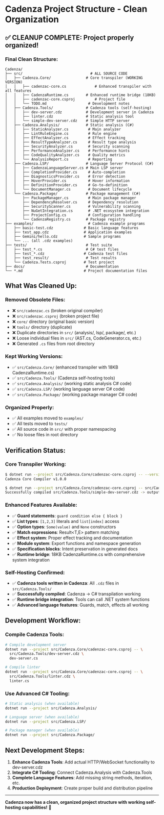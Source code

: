 # Cadenza Project Structure - Clean Organization

## ✅ **CLEANUP COMPLETE**: Project properly organized!

### **Final Clean Structure:**

```
Cadenza/
├── src/                               # ALL SOURCE CODE
│   ├── Cadenza.Core/                # Core transpiler (WORKING VERSION)
│   │   ├── cadenzac-core.cs             # Enhanced transpiler with all features
│   │   ├── CadenzaRuntime.cs        # Enhanced runtime bridge (18KB)
│   │   ├── cadenzac-core.csproj         # Project file
│   │   └── TODO.md                   # Development notes
│   ├── Cadenza.Tools/               # Cadenza tools (self-hosting)
│   │   ├── dev-server.cdz           # Development server in Cadenza
│   │   ├── linter.cdz               # Static analysis tool
│   │   └── simple-dev-server.cdz    # Simple HTTP server
│   ├── Cadenza.Analysis/            # Static analysis (C#)
│   │   ├── StaticAnalyzer.cs         # Main analyzer
│   │   ├── LintRuleEngine.cs         # Rule engine
│   │   ├── EffectAnalyzer.cs         # Effect tracking
│   │   ├── ResultTypeAnalyzer.cs     # Result type analysis
│   │   ├── SecurityAnalyzer.cs       # Security scanning
│   │   ├── PerformanceAnalyzer.cs    # Performance hints
│   │   ├── CodeQualityAnalyzer.cs    # Quality metrics
│   │   └── AnalysisReport.cs         # Reporting
│   ├── Cadenza.LSP/                 # Language Server Protocol (C#)
│   │   ├── CadenzaLanguageServer.cs # Main LSP server
│   │   ├── CompletionProvider.cs     # Auto-completion
│   │   ├── DiagnosticsProvider.cs    # Error detection
│   │   ├── HoverProvider.cs          # Hover information
│   │   ├── DefinitionProvider.cs     # Go-to-definition
│   │   └── DocumentManager.cs        # Document lifecycle
│   └── Cadenza.Package/             # Package management (C#)
│       ├── PackageManager.cs         # Main package manager
│       ├── DependencyResolver.cs     # Dependency resolution
│       ├── SecurityScanner.cs        # Vulnerability scanning
│       ├── NuGetIntegration.cs       # .NET ecosystem integration
│       ├── ProjectConfig.cs          # Configuration handling
│       └── CadenzaRegistry.cs       # Package registry
├── examples/                         # Cadenza example programs
│   ├── basic-test.cdz              # Basic language features
│   ├── test_app.cdz                # Application examples
│   ├── Gemini/hello.cdz            # Sample programs
│   └── ... (all .cdz examples)
├── tests/                           # Test suite
│   ├── test_*.cs                    # C# test files
│   ├── test_*.cdz                  # Cadenza test files
│   ├── test_result/                 # Test results
│   └── Cadenza.Tests.csproj        # Test project
├── docs/                            # Documentation
└── *.md                            # Project documentation files
```

## **What Was Cleaned Up:**

### **Removed Obsolete Files:**
- ❌ `src/cadenzac.cs` (broken original compiler)
- ❌ `src/cadenzac.csproj` (broken project file)
- ❌ `core/` directory (original basic version)
- ❌ `tools/` directory (duplicate)
- ❌ Duplicate directories in `src/` (analysis/, lsp/, package/, etc.)
- ❌ Loose individual files in `src/` (AST.cs, CodeGenerator.cs, etc.)
- ❌ Generated `.cs` files from root directory

### **Kept Working Versions:**
- ✅ `src/Cadenza.Core/` (enhanced transpiler with 18KB CadenzaRuntime.cs)
- ✅ `src/Cadenza.Tools/` (Cadenza self-hosting tools)
- ✅ `src/Cadenza.Analysis/` (working static analysis C# code)
- ✅ `src/Cadenza.LSP/` (working language server C# code)
- ✅ `src/Cadenza.Package/` (working package manager C# code)

### **Organized Properly:**
- ✅ All examples moved to `examples/`
- ✅ All tests moved to `tests/`
- ✅ All source code in `src/` with proper namespacing
- ✅ No loose files in root directory

## **Verification Status:**

### **Core Transpiler Working:**
```bash
$ dotnet run --project src/Cadenza.Core/cadenzac-core.csproj -- --version
Cadenza Core Compiler v1.0.0

$ dotnet run --project src/Cadenza.Core/cadenzac-core.csproj -- src/Cadenza.Tools/simple-dev-server.cdz output.cs
Successfully compiled src/Cadenza.Tools/simple-dev-server.cdz -> output.cs
```

### **Enhanced Features Available:**
- ✅ **Guard statements**: `guard condition else { block }`
- ✅ **List<T> types**: `[1,2,3]` literals and `list[index]` access
- ✅ **Option<T> types**: `Some(value)` and `None` constructors
- ✅ **Match expressions**: Result<T,E> pattern matching
- ✅ **Effect system**: Proper effect tracking and documentation
- ✅ **Module system**: Export functions and namespace generation
- ✅ **Specification blocks**: Intent preservation in generated docs
- ✅ **Runtime bridge**: 18KB CadenzaRuntime.cs with comprehensive system integration

### **Self-Hosting Confirmed:**
- ✅ **Cadenza tools written in Cadenza**: All `.cdz` files in `src/Cadenza.Tools/`
- ✅ **Successfully compiled**: Cadenza → C# transpilation working
- ✅ **Runtime bridge integration**: Tools can call .NET system functions
- ✅ **Advanced language features**: Guards, match, effects all working

## **Development Workflow:**

### **Compile Cadenza Tools:**
```bash
# Compile development server
dotnet run --project src/Cadenza.Core/cadenzac-core.csproj -- \
  src/Cadenza.Tools/dev-server.cdz \
  dev-server.cs

# Compile linter  
dotnet run --project src/Cadenza.Core/cadenzac-core.csproj -- \
  src/Cadenza.Tools/linter.cdz \
  linter.cs
```

### **Use Advanced C# Tooling:**
```bash
# Static analysis (when available)
dotnet run --project src/Cadenza.Analysis/

# Language server (when available)  
dotnet run --project src/Cadenza.LSP/

# Package manager (when available)
dotnet run --project src/Cadenza.Package/
```

## **Next Development Steps:**

1. **Enhance Cadenza Tools**: Add actual HTTP/WebSocket functionality to dev-server.cdz
2. **Integrate C# Tooling**: Connect Cadenza.Analysis with Cadenza.Tools
3. **Complete Language Features**: Add missing string methods, iteration, etc.
4. **Production Deployment**: Create proper build and distribution pipeline

---

**Cadenza now has a clean, organized project structure with working self-hosting capabilities!** 🎉